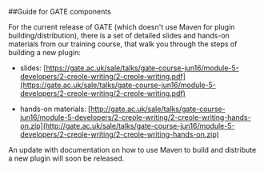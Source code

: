 ##Guide for GATE components



For the current release of GATE \(which doesn't use Maven for plugin building/distribution\), there is a set of detailed slides and hands-on materials from our training course, that walk you through the steps of building a new plugin:

* slides: [https://gate.ac.uk/sale/talks/gate-course-jun16/module-5-developers/2-creole-writing/2-creole-writing.pdf](https://gate.ac.uk/sale/talks/gate-course-jun16/module-5-developers/2-creole-writing/2-creole-writing.pdf)

* hands-on materials: [http://gate.ac.uk/sale/talks/gate-course-jun16/module-5-developers/2-creole-writing/2-creole-writing-hands-on.zip](http://gate.ac.uk/sale/talks/gate-course-jun16/module-5-developers/2-creole-writing/2-creole-writing-hands-on.zip)

An update with documentation on how to use Maven to build and distribute a new plugin will soon be released.




